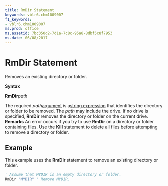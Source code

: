 ```yaml
---
title: RmDir Statement
keywords: vblr6.chm1009007
f1_keywords:
- vblr6.chm1009007
ms.prod: office
ms.assetid: 7bc350d2-7d1a-7c8c-95a8-8dbf5c8f7953
ms.date: 06/08/2017
---
```



# RmDir Statement

Removes an existing directory or folder.

 **Syntax**

 **RmDir**_path_

The required  _path_[argument](vbe-glossary.md) is a[string expression](vbe-glossary.md) that identifies the directory or folder to be removed. The _path_ may include the drive. If no drive is specified, **RmDir** removes the directory or folder on the current drive.
 **Remarks**
An error occurs if you try to use  **RmDir** on a directory or folder containing files. Use the **Kill** statement to delete all files before attempting to remove a directory or folder.

## Example

This example uses the  **RmDir** statement to remove an existing directory or folder.


```vb
' Assume that MYDIR is an empty directory or folder. 
RmDir "MYDIR" ' Remove MYDIR. 

```


